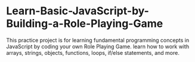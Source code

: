 # Learn-Basic-JavaScript-by-Building-a-Role-Playing-Game
This practice project is for  learning fundamental programming concepts in JavaScript by coding your own Role Playing Game.  learn how to work with arrays, strings, objects, functions, loops, if/else statements, and more.
